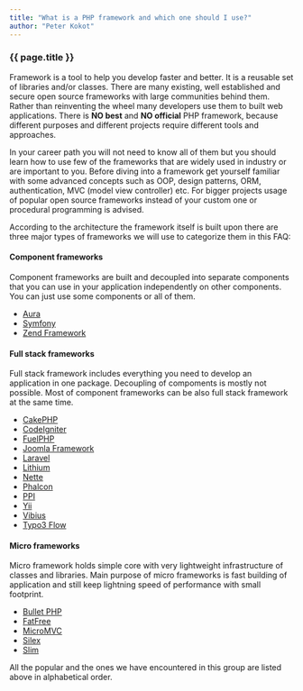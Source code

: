 ```yaml
---
title: "What is a PHP framework and which one should I use?"
author: "Peter Kokot"
---
```


### {{ page.title }}

Framework is a tool to help you develop faster and better. It is a reusable set of libraries and/or classes. There are many existing,
well established and secure open source frameworks with large communities behind them. Rather than reinventing the wheel many developers
use them to built web applications. There is **NO best** and **NO official** PHP framework, because different purposes and different projects require
different tools and approaches.

In your career path you will not need to know all of them but you should learn how to use few of the frameworks that
are widely used in industry or are important to you. Before diving into a framework get yourself familiar with some advanced concepts such as OOP,
design patterns, ORM, authentication, MVC (model view controller) etc. For bigger projects usage of popular open source frameworks instead of your
custom one or procedural programming is advised.

According to the architecture the framework itself is built upon there are three major types of frameworks we will use to categorize them in this
FAQ:

#### Component frameworks

Component frameworks are built and decoupled into separate components that you can use in your application independently on other components.
You can just use some components or all of them.

* [Aura](http://auraphp.github.com/)
* [Symfony](http://symfony.com)
* [Zend Framework](http://framework.zend.com)

#### Full stack frameworks

Full stack framework includes everything you need to develop an application in one package. Decoupling of compoments is mostly not possible.
Most of component frameworks can be also full stack framework at the same time.

* [CakePHP](http://cakephp.org/)
* [CodeIgniter](https://ellislab.com/codeigniter)
* [FuelPHP](http://fuelphp.com/)
* [Joomla Framework](http://framework.joomla.org/)
* [Laravel](http://laravel.com/)
* [Lithium](http://li3.me)
* [Nette](http://nette.org/en/)
* [Phalcon](http://phalconphp.com/)
* [PPI](http://www.ppi.io/)
* [Yii](http://www.yiiframework.com/)
* [Vibius](http://www.getvibius.com/)
* [Typo3 Flow](http://flow.typo3.org/)

#### Micro frameworks

Micro framework holds simple core with very lightweight infrastructure of classes and libraries. Main purpose of micro frameworks is fast building of application
and still keep lightning speed of performance with small footprint.

* [Bullet PHP](http://github.com/vlucas/bulletphp)
* [FatFree](https://github.com/bcosca/fatfree)
* [MicroMVC](http://micromvc.com/)
* [Silex](http://silex.sensiolabs.org/)
* [Slim](http://www.slimframework.com/)

All the popular and the ones we have encountered in this group are listed above in alphabetical order.
